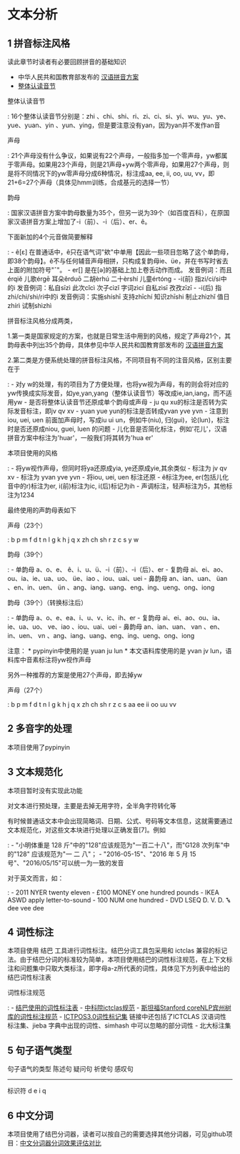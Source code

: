 # 文本分析

## 1 拼音标注风格

读此章节时读者有必要回顾拼音的基础知识

-   中华人民共和国教育部发布的
    [汉语拼音方案](http://www.moe.edu.cn/s78/A19/yxs_left/moe_810/s230/195802/t19580201_186000.html)
-   [整体认读音节](https://baike.baidu.com/item/%E6%95%B4%E4%BD%93%E8%AE%A4%E8%AF%BB%E9%9F%B3%E8%8A%82/6147451?fr=aladdin)

整体认读音节

:   16个整体认读音节分别是：zhi
    、chi、shi、ri、zi、ci、si、yi、wu、yu、ye、yue、yuan、yin
    、yun、ying，但是要注意没有yan，因为yan并不发作an音

声母

:   21个声母没有什么争议，如果说有22个声母，一般指多加一个零声母，yw都属于零声母。如果用23个声母，则是21声母+yw两个零声母，如果用27个声母，则是将不同情况下的yw零声母分成6种情况，标注成aa,
    ee, ii, oo, uu,
    vv，即21+6=27个声母（具体见hmm训练，合成基元的选择一节）

韵母

:   国家汉语拼音方案中韵母数量为35个，但另一说为39个（如百度百科），在原国家汉语拼音方案上增加了-i（前）、-i（后）、er、ê。

下面新加的4个元音做简要解释

:   -   ê\[ε\]
        在普通话中，ê只在语气词"欸"中单用【因此一些项目忽略了这个单韵母，即38个韵母】。ê不与任何辅音声母相拼，只构成复韵母ie、üe，并在书写时省去上面的附加符号"ˆ"。
    -   er\[\] 是在\[ә\]的基础上加上卷舌动作而成。 发音例词：而且érqiě
        儿歌érgē 耳朵ěrduō 二胡èrhú 二十èrshí 儿童értóng
    -   -i(前) 指zi/ci/si中的i 发音例词：私自sīzì 此次cǐcì 次子cìzǐ
        字词zìcí 自私zìsī 孜孜zīzī
    -   -i(后) 指zhi/chi/shi/ri中的i 发音例词：实施shíshī 支持zhīchí
        知识zhīshi 制止zhìzhǐ 值日zhírì 试制shìzhì

拼音标注风格分成两类，

1.第一类是国家规定的方案，也就是日常生活中用到的风格，规定了声母21个，其韵母表中列出35个韵母，具体参见中华人民共和国教育部发布的
[汉语拼音方案](http://www.moe.edu.cn/s78/A19/yxs_left/moe_810/s230/195802/t19580201_186000.html)

2.第二类是方便系统处理的拼音标注风格，不同项目有不同的注音风格，区别主要在于

:   -   对y
        w的处理，有的项目为了方便处理，也将yw视为声母，有的则会将对应的yw传换成实际发音，如ye,yan,yang（整体认读音节）等改成ie,ian,iang，而不适用yw
    -   是否将整体认读音节还原成单个韵母或声母
    -   ju qu xu的标注是否转为实际发音标注，即jv qv xv
    -   yuan yue yun的标注是否转成yvan yve yvn
    -   注意到iou, uei, uen 前面加声母时，写成iu ui un，例如牛(niu),
        归(gui)，论(lun)，标注时是否还原成niou, guei, luen 的问题
    -   儿化音是否简化标注，例如\'花儿\'，汉语拼音方案中标注为\'huar\'，一般我们将其转为\'hua
        er\'

本项目使用的风格

:   -   将yw视作声母，但同时将ya还原成yia, ye还原成yie,其余类似
    -   标注为 jv qv xv
    -   标注为 yvan yve yvn
    -   将iou, uei, uen 标注还原
    -   ê标注为ee, er(包括儿化音中的r)标注为er, i(前)标注为ic,
        i(后)标记为ih
    -   声调标注，轻声标注为5，其他标注为1234

最终使用的声韵母表如下

声母（23个）

:   b p m f d t n l g k h j q x zh ch sh r z c s y w

韵母（39个）

:   -   单韵母 a、o、e、 ê、i、u、ü、-i（前）、-i（后）、er
    -   复韵母 ai、ei、ao、ou、ia、ie、ua、uo、 üe、iao 、iou、uai、uei
    -   鼻韵母 an、ian、uan、 üan 、en、in、uen、 ün
        、ang、iang、uang、eng、ing、ueng、ong、iong

韵母（39个）（转换标注后）

:   -   单韵母 a、o、e、ea、i、u、v、ic、ih、er
    -   复韵母 ai、ei、ao、ou、ia、ie、ua、uo、 ve、iao 、iou、uai、uei
    -   鼻韵母 an、ian、uan、 van 、en、in、uen、 vn
        、ang、iang、uang、eng、ing、ueng、ong、iong

注意： \* pypinyin中使用的是 yuan ju lun \* 本文语料库使用的是 yvan jv
lun，语料库中音素标注将yw视作声母

另外一种推荐的方案是使用27个声母，即去掉yw

声母（27个）

:   b p m f d t n l g k h j q x zh ch sh r z c s aa ee ii oo uu vv

## 2 多音字的处理

本项目使用了pypinyin

## 3 文本规范化

本项目暂时没有实现此功能

对文本进行预处理，主要是去掉无用字符，全半角字符转化等

有时候普通话文本中会出现简略词、日期、公式、号码等文本信息，这就需要通过文本规范化，对这些文本块进行处理以正确发音\[7\]。例如

:   -   "小明体重是 128 斤"中的"128"应该规范为"一百二十八"，而"G128
        次列车"中的"128" 应该规范为"一 二 八"；
    -   "2016-05-15"、"2016 年 5 月 15
        号"、"2016/05/15"可以统一为一致的发音

对于英文而言，如：

:   -   2011 NYER twenty eleven
    -   £100 MONEY one hundred pounds
    -   IKEA ASWD apply letter-to-sound
    -   100 NUM one hundred
    -   DVD LSEQ D. V. D. ꔄ dee vee dee

## 4 词性标注

本项目使用 结巴 工具进行词性标注。结巴分词工具包采用和 ictclas
兼容的标记法。由于结巴分词的标准较为简单，本项目使用结巴的词性标注规范，在上下文标注和问题集中只取大类标注，即字母a-z所代表的词性，具体见下方列表中给出的结巴词性标注表

词性标注规范

:   -   [结巴使用的词性标注表](https://github.com/Jackiexiao/MTTS/tree/master/docs/mddocs/jieba.md)
    -   [中科院ictclas规范](https://github.com/Jackiexiao/MTTS/tree/master/docs/mddocs/ictclas.md)
    -   [斯坦福Stanford
        coreNLP宾州树库的词性标注规范](https://github.com/Jackiexiao/MTTS/tree/master/docs/mddocs/Stanford_coreNLP.md)
    -   [ICTPOS3.0词性标记集](https://gist.github.com/luw2007/6016931)
        链接中还包括了ICTCLAS 汉语词性标注集、jieba
        字典中出现的词性、simhash 中可以忽略的部分词性
    -   北大标注集

## 5 句子语气类型

  句子语气的类型   陈述句   疑问句   祈使句   感叹句
  ---------------- -------- -------- -------- --------
  标识符           d        e        i        q

## 6 中文分词

本项目使用了结巴分词器，读者可以按自己的需要选择其他分词器，可见github项目：[中文分词器分词效果评估对比](https://github.com/ysc/cws_evaluation)
